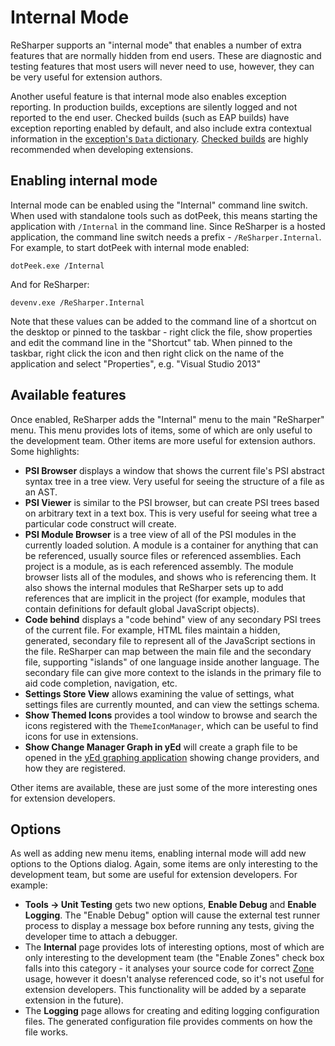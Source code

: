 ---
---

# Internal Mode

ReSharper supports an "internal mode" that enables a number of extra features that are normally hidden from end users. These are diagnostic and testing features that most users will never need to use, however, they can be very useful for extension authors.

Another useful feature is that internal mode also enables exception reporting. In production builds, exceptions are silently logged and not reported to the end user. Checked builds (such as EAP builds) have exception reporting enabled by default, and also include extra contextual information in the [exception's `Data` dictionary](http://msdn.microsoft.com/en-us/library/system.exception.data(v=vs.110).aspx). [Checked builds](Tools.md) are highly recommended when developing extensions.

## Enabling internal mode

Internal mode can be enabled using the "Internal" command line switch. When used with standalone tools such as dotPeek, this means starting the application with `/Internal` in the command line. Since ReSharper is a hosted application, the command line switch needs a prefix - `/ReSharper.Internal`. For example, to start dotPeek with internal mode enabled:

```
dotPeek.exe /Internal
```

And for ReSharper:

```
devenv.exe /ReSharper.Internal
```

Note that these values can be added to the command line of a shortcut on the desktop or pinned to the taskbar - right click the file, show properties and edit the command line in the "Shortcut" tab. When pinned to the taskbar, right click the icon and then right click on the name of the application and select "Properties", e.g. "Visual Studio 2013"

## Available features

Once enabled, ReSharper adds the "Internal" menu to the main "ReSharper" menu. This menu provides lots of items, some of which are only useful to the development team. Other items are more useful for extension authors. Some highlights:

* **PSI Browser** displays a window that shows the current file's PSI abstract syntax tree in a tree view. Very useful for seeing the structure of a file as an AST.
* **PSI Viewer** is similar to the PSI browser, but can create PSI trees based on arbitrary text in a text box. This is very useful for seeing what tree a particular code construct will create.
* **PSI Module Browser** is a tree view of all of the PSI modules in the currently loaded solution. A module is a container for anything that can be referenced, usually source files or referenced assemblies. Each project is a module, as is each referenced assembly. The module browser lists all of the modules, and shows who is referencing them. It also shows the internal modules that ReSharper sets up to add references that are implicit in the project (for example, modules that contain definitions for default global JavaScript objects).
* **Code behind** displays a "code behind" view of any secondary PSI trees of the current file. For example, HTML files maintain a hidden, generated, secondary file to represent all of the JavaScript sections in the file. ReSharper can map between the main file and the secondary file, supporting "islands" of one language inside another language. The secondary file can give more context to the islands in the primary file to aid code completion, navigation, etc.
* **Settings Store View** allows examining the value of settings, what settings files are currently mounted, and can view the settings schema.
* **Show Themed Icons** provides a tool window to browse and search the icons registered with the `ThemeIconManager`, which can be useful to find icons for use in extensions.
* **Show Change Manager Graph in yEd** will create a graph file to be opened in the [yEd graphing application](http://www.yworks.com/en/products/yfiles/yed/) showing change providers, and how they are registered.

Other items are available, these are just some of the more interesting ones for extension developers.

## Options

As well as adding new menu items, enabling internal mode will add new options to the Options dialog. Again, some items are only interesting to the development team, but some are useful for extension developers. For example:

* **Tools → Unit Testing** gets two new options, **Enable Debug** and **Enable Logging**. The "Enable Debug" option will cause the external test runner process to display a message box before running any tests, giving the developer time to attach a debugger.
* The **Internal** page provides lots of interesting options, most of which are only interesting to the development team (the "Enable Zones" check box falls into this category - it analyses your source code for correct [Zone](../Platform/Zones.md) usage, however it doesn't analyse referenced code, so it's not useful for extension developers. This functionality will be added by a separate extension in the future).
* The **Logging** page allows for creating and editing logging configuration files. The generated configuration file provides comments on how the file works.
